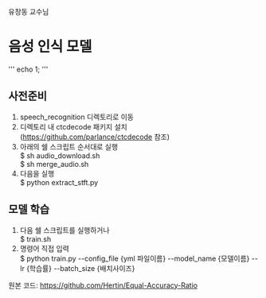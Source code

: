 유창동 교수님

# 음성 인식 모델
'''
echo 1;
'''


## 사전준비
1) speech_recognition 디렉토리로 이동
2) 디렉토리 내 ctcdecode 패키지 설치 (https://github.com/parlance/ctcdecode 참조)
3) 아래의 쉘 스크립트 순서대로 실행 <br/>
$ sh audio_download.sh </br>
$ sh merge_audio.sh
4) 다음을 실행 <br/>
$ python extract_stft.py

## 모델 학습
1) 다음 쉘 스크립트를 실행하거나 <br/>
$ train.sh
2) 명령어 직접 입력 <br/>
$ python train.py --config_file {yml 파일이름} --model_name {모델이름} --lr {학습률} --batch_size {배치사이즈}


원본 코드: https://github.com/Hertin/Equal-Accuracy-Ratio
